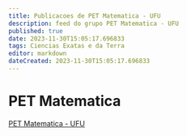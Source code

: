 ```yaml
---
title: Publicacoes de PET Matematica - UFU 
description: feed do grupo PET Matematica - UFU
published: true
date: 2023-11-30T15:05:17.696833
tags: Ciencias Exatas e da Terra
editor: markdown
dateCreated: 2023-11-30T15:05:17.696833
---
```


# PET Matematica
[PET Matematica - UFU](/grupo/5PETMatematicaUFU)